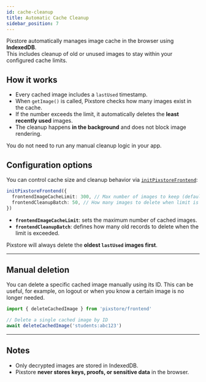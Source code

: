 ```yaml
---
id: cache-cleanup
title: Automatic Cache Cleanup
sidebar_position: 7
---
```


Pixstore automatically manages image cache in the browser using **IndexedDB**.  
This includes cleanup of old or unused images to stay within your configured cache limits.

## How it works

- Every cached image includes a `lastUsed` timestamp.
- When `getImage()` is called, Pixstore checks how many images exist in the cache.
- If the number exceeds the limit, it automatically deletes the **least recently used** images.
- The cleanup happens **in the background** and does not block image rendering.

You do not need to run any manual cleanup logic in your app.

## Configuration options

You can control cache size and cleanup behavior via [`initPixstoreFrontend`](/docs/api-reference/types#pixstorefrontendconfig):

```ts
initPixstoreFrontend({
  frontendImageCacheLimit: 300, // Max number of images to keep (default: 1000)
  frontendCleanupBatch: 50, // How many images to delete when limit is exceeded (default: 50)
})
```

- **`frontendImageCacheLimit`**: sets the maximum number of cached images.
- **`frontendCleanupBatch`**: defines how many old records to delete when the limit is exceeded.

Pixstore will always delete the **oldest `lastUsed` images first**.

---

## Manual deletion

You can delete a specific cached image manually using its ID.
This can be useful, for example, on logout or when you know a certain image is no longer needed.

```ts
import { deleteCachedImage } from 'pixstore/frontend'

// Delete a single cached image by ID
await deleteCachedImage('students:abc123')
```

---

## Notes

- Only decrypted images are stored in IndexedDB.
- Pixstore **never stores keys, proofs, or sensitive data** in the browser.
